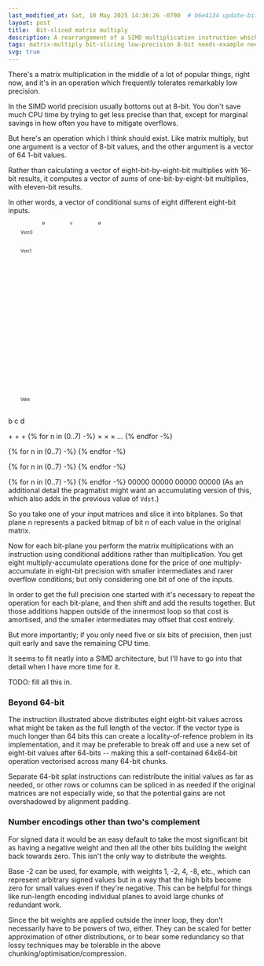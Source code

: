 ```yaml
---
last_modified_at: Sat, 10 May 2025 14:36:26 -0700  # b6e4134 update-bit-sliced-matmul
layout: post
title:  Bit-sliced matrix multiply
description: A rearrangement of a SIMD multiplication instruction which allows efficient implementation of matrix multiplication of less than eight-bit precision.
tags: matrix-multiply bit-slicing low-precision 8-bit needs-example needs-work
svg: true
---
```


There's a matrix multiplication in the middle of a lot of popular
things, right now, and it's in an operation which frequently tolerates
remarkably low precision.

In the SIMD world precision usually bottoms out at 8-bit.  You don't
save much CPU time by trying to get less precise than that, except for
marginal savings in how often you have to mitigate overflows.

But here's an operation which I think should exist.  Like matrix
multiply, but one argument is a vector of 8-bit values, and the other
argument is a vector of 64 1-bit values.

Rather than calculating a vector of eight-bit-by-eight-bit multiplies
with 16-bit results, it computes a vector of _sums_ of
one-bit-by-eight-bit multiplies, with eleven-bit results.

In other words, a vector of conditional sums of eight different
eight-bit inputs.

<svg width="100%" viewbox="0 0 800 608">
  <defs>
  {% for n in (0..7) -%}
    <g id="a{{n}}"><rect width="80" height="40" /><text x="40" y="20">a{{n}}</text></g>
  {% endfor -%}
  {% for n in (0..7) -%}
    <g id="b{{n}}"><rect width="10" height="40" /><text x="5" y="20" font-size="smaller">{{n}}</text></g>
    <g id="c{{n}}"><rect width="10" height="40" /><text x="5" y="20" font-size="smaller">{{n}}</text></g>
    <g id="d{{n}}"><rect width="10" height="40" /><text x="5" y="20" font-size="smaller">{{n}}</text></g>
  {% endfor -%}
  <g id="etc"><rect width="10" height="40" /><text x="5" y="20">&hellip;</text></g>
  </defs>
  <text x="40" y="40">Vsrc0</text>
  <text x="40" y="100">Vsrc1</text>
  <text x="40" y="580">Vdst</text>
  <text x="110" y="10">b</text>
  <text x="200" y="10">c</text>
  <text x="290" y="10">d</text>

  <text x="135" y="140">b</text>
  <text x="315" y="140">c</text>
  <text x="495" y="140">d</text>

  <text x="115" y="520">&plus;</text>
  <text x="295" y="520">&plus;</text>
  <text x="475" y="520">&plus;</text>
  {% for n in (0..7) -%}
    <text x="150" y="{{n | times: 50 | plus: 170}}">&times;</text>
    <text x="330" y="{{n | times: 50 | plus: 170}}">&times;</text>
    <text x="510" y="{{n | times: 50 | plus: 170}}">&times;</text>
    <text x="700" y="{{n | times: 50 | plus: 170}}">&hellip;</text>
  {% endfor -%}

  {% for n in (0..7) -%}
    <use href="#etc" x="{{n | times: 10 | plus: 340}}" y="20" />
    <use href="#etc" x="{{n | times: 10 | plus: 430}}" y="20" />
    <use href="#etc" x="{{n | times: 10 | plus: 520}}" y="20" />
    <use href="#etc" x="{{n | times: 10 | plus: 610}}" y="20" />
    <use href="#etc" x="{{n | times: 10 | plus: 700}}" y="20" />
  {% endfor -%}

  {% for n in (0..7) -%}
    <g class="blockgroup{{n | plus: 8}}">
    <use href="#b{{n}}" x="{{n | times: 10 | plus: 70}}" y="20" />
    <use href="#b{{n}}" x="130" y="{{n | times: 50 | plus: 150}}" />
    </g>
    <g class="blockgroup{{n | plus: 8}}">
    <use href="#c{{n}}" x="{{n | times: 10 | plus: 160}}" y="20" />
    <use href="#c{{n}}" x="310" y="{{n | times: 50 | plus: 150}}" />
    </g>
    <g class="blockgroup{{n | plus: 8}}">
    <use href="#d{{n}}" x="{{n | times: 10 | plus: 250}}" y="20" />
    <use href="#d{{n}}" x="490" y="{{n | times: 50 | plus: 150}}" />
    </g>
  {% endfor -%}

  {% for n in (0..7) -%}
    <g class="blockgroup{{n}}">
    <use href="#a{{n}}" x="{{n | times: 90 | plus: 70}}" y="80" />
    <use href="#a{{n}}" x="160" y="{{n | times: 50 | plus: 150}}" />
    <use href="#a{{n}}" x="340" y="{{n | times: 50 | plus: 150}}" />
    <use href="#a{{n}}" x="520" y="{{n | times: 50 | plus: 150}}" />
    </g>
  {% endfor -%}
  <line x1="110" y1="550" x2="245" y2="550" />
  <line x1="290" y1="550" x2="425" y2="550" />
  <line x1="470" y1="550" x2="605" y2="550" />
  <rect x="80"  y="560" width="50" height="40" />
  <text x="105" y="580">00000</text>
  <rect x="130" y="560" width="110" height="40" class="blockgroup0" />
  <rect x="260" y="560" width="50" height="40" />
  <text x="285" y="580">00000</text>
  <rect x="310" y="560" width="110" height="40" class="blockgroup1" />
  <rect x="440" y="560" width="50" height="40" />
  <text x="465" y="580">00000</text>
  <rect x="490" y="560" width="110" height="40" class="blockgroup2" />
  <rect x="620" y="560" width="50" height="40" />
  <text x="645" y="580">00000</text>
  <rect x="670" y="560" width="110" height="40" />
</svg>
(As an additional detail the pragmatist might want an accumulating
version of this, which also adds in the previous value of `Vdst`.)

So you take one of your input matrices and slice it into bitplanes.  So
that plane n represents a packed bitmap of bit n of each value in the
original matrix.

Now for each bit-plane you perform the matrix multiplications with
an instruction using conditional additions rather than multiplication.
You get eight multiply-accumulate operations done for the price of one
multiply-accumulate in eight-bit precision with smaller intermediates
and rarer overflow conditions; but only considering one bit of one of
the inputs.

In order to get the full precision one started with it's necessary to
repeat the operation for each bit-plane, and then shift and add the
results together.  But those additions happen outside of the innermost
loop so that cost is amortised, and the smaller intermediates may offset
that cost entirely.

But more importantly; if you only need five or six bits of precision,
then just quit early and save the remaining CPU time.

It seems to fit neatly into a SIMD architecture, but I'll have to go
into that detail when I have more time for it.

TODO: fill all this in.

### Beyond 64-bit

The instruction illustrated above distributes eight eight-bit values
across what might be taken as the full length of the vector.  If the
vector type is much longer than 64 bits this can create a
locality-of-refence problem in its implementation, and it may be
preferable to break off and use a new set of eight-bit values after
64-bits -- making this a self-contained 64x64-bit operation vectorised
across many 64-bit chunks.

Separate 64-bit splat instructions can redistribute the initial values
as far as needed, or other rows or columns can be spliced in as needed
if the original matrices are not especially wide, so that the potential
gains are not overshadowed by alignment padding.

### Number encodings other than two's complement

For signed data it would be an easy default to take the most significant
bit as having a negative weight and then all the other bits building
the weight back towards zero.  This isn't the only way to distribute the
weights.

Base -2 can be used, for example, with weights 1, -2, 4, -8, etc., which
can represent arbitrary signed values but in a way that the high bits
become zero for small values even if they're negative.  This can be
helpful for things like run-length encoding individual planes to avoid
large chunks of redundant work.

Since the bit weights are applied outside the inner loop, they don't
necessarily have to be powers of two, either.  They can be scaled for
better approximation of other distributions, or to bear some redundancy
so that lossy techniques may be tolerable in the above
chunking/optimisation/compression.
